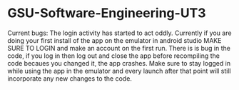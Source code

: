 # GSU-Software-Engineering-UT3

Current bugs:
The login activity has started to act oddly. Currently if you are doing your first install of the app on the emulator in android studio MAKE SURE TO LOGIN and make an account on the first run. 
There is is bug in the code, if you log in then log out and close the app before recompiling the code becaues you changed it, the app crashes. 
Make sure to stay logged in while using the app in the emulator and every launch after that point will still incorporate any new changes to the code. 
